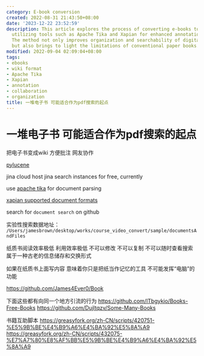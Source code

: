 ```yaml
---
category: E-book conversion
created: 2022-08-31 21:43:50+08:00
date: '2023-12-22 23:52:59'
description: This article explores the process of converting e-books to wiki format,
  utilizing tools such as Apache Tika and Xapian for enhanced annotation and teamwork.
  The method not only improves organization and searchability of digital literature
  but also brings to light the limitations of conventional paper books.
modified: 2022-09-04 02:09:04+08:00
tags:
- ebooks
- wiki format
- Apache Tika
- Xapian
- annotation
- collaboration
- organization
title: 一堆电子书 可能适合作为pdf搜索的起点
---
```


# 一堆电子书 可能适合作为pdf搜索的起点

把电子书变成wiki 方便批注 网友协作

[pylucene](https://downloads.apache.org/lucene/pylucene/pylucene-8.11.0-src.tar.gz)

jina cloud host jina search instances for free, currently

use [apache tika](https://tika.apache.org/download.html) for document parsing

[xapian supported document formats](https://xapian.org/docs/omega/overview.html)

search for `document search` on github

实验性搜索数据地址：
`/Users/jamesbrown/desktop/works/course_video_convert/sample/documentsAndFiles`

纸质书阅读效率极低 利用效率极低 不可以修改 不可以复制 不可以随时查看搜索 属于一种古老的信息储存和交换形式

如果在纸质书上面写内容 意味着你只是把纸当作记忆的工具 不可能发挥“电脑”的功能

https://github.com/James4Ever0/Book

下面这些都有向同一个地方引流的行为
https://github.com/lTbgykio/Books-Free-Books
https://github.com/Dujltqzv/Some-Many-Books

书籍互助脚本
https://greasyfork.org/zh-CN/scripts/420751-%E5%9B%BE%E4%B9%A6%E4%BA%92%E5%8A%A9
https://greasyfork.org/zh-CN/scripts/432075-%E7%A7%80%E8%AF%BB%E5%9B%BE%E4%B9%A6%E4%BA%92%E5%8A%A9
